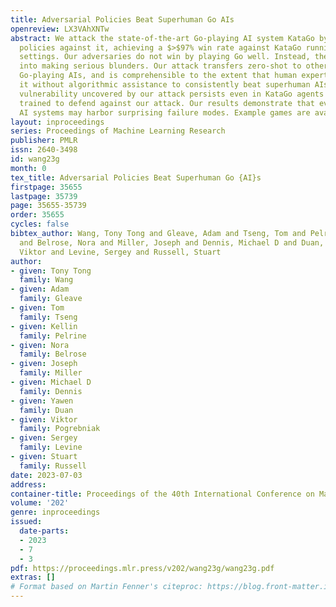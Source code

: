 ```yaml
---
title: Adversarial Policies Beat Superhuman Go AIs
openreview: LX3VAhXNTw
abstract: We attack the state-of-the-art Go-playing AI system KataGo by training adversarial
  policies against it, achieving a $>$97% win rate against KataGo running at superhuman
  settings. Our adversaries do not win by playing Go well. Instead, they trick KataGo
  into making serious blunders. Our attack transfers zero-shot to other superhuman
  Go-playing AIs, and is comprehensible to the extent that human experts can implement
  it without algorithmic assistance to consistently beat superhuman AIs. The core
  vulnerability uncovered by our attack persists even in KataGo agents adversarially
  trained to defend against our attack. Our results demonstrate that even superhuman
  AI systems may harbor surprising failure modes. Example games are available https://goattack.far.ai/.
layout: inproceedings
series: Proceedings of Machine Learning Research
publisher: PMLR
issn: 2640-3498
id: wang23g
month: 0
tex_title: Adversarial Policies Beat Superhuman Go {AI}s
firstpage: 35655
lastpage: 35739
page: 35655-35739
order: 35655
cycles: false
bibtex_author: Wang, Tony Tong and Gleave, Adam and Tseng, Tom and Pelrine, Kellin
  and Belrose, Nora and Miller, Joseph and Dennis, Michael D and Duan, Yawen and Pogrebniak,
  Viktor and Levine, Sergey and Russell, Stuart
author:
- given: Tony Tong
  family: Wang
- given: Adam
  family: Gleave
- given: Tom
  family: Tseng
- given: Kellin
  family: Pelrine
- given: Nora
  family: Belrose
- given: Joseph
  family: Miller
- given: Michael D
  family: Dennis
- given: Yawen
  family: Duan
- given: Viktor
  family: Pogrebniak
- given: Sergey
  family: Levine
- given: Stuart
  family: Russell
date: 2023-07-03
address: 
container-title: Proceedings of the 40th International Conference on Machine Learning
volume: '202'
genre: inproceedings
issued:
  date-parts:
  - 2023
  - 7
  - 3
pdf: https://proceedings.mlr.press/v202/wang23g/wang23g.pdf
extras: []
# Format based on Martin Fenner's citeproc: https://blog.front-matter.io/posts/citeproc-yaml-for-bibliographies/
---
```


